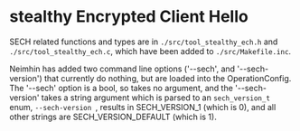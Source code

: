 
# stealthy Encrypted Client Hello

SECH related functions and types are in
`./src/tool_stealthy_ech.h`
and `./src/tool_stealthy_ech.c`, which have been added to `./src/Makefile.inc`.


Neimhin has added two command line options ('--sech', and '--sech-version')
that currently do nothing, but are loaded into the
OperationConfig.
The '--sech' option is a bool, so takes no argument,
and the '--sech-version' takes a string argument which
is parsed to an `sech_version_t` enum, `--sech-version `, results
in SECH_VERSION_1 (which is 0), and all other strings
are SECH_VERSION_DEFAULT (which is 1).
